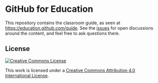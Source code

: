 # GitHub for Education

This repository contains the classroom guide, as seen at https://education.github.com/guide.  See the [issues](https://github.com/education/guide/issues) for open discussions around the content, and feel free to ask questions there.

## License

[![Creative Commons License](http://i.creativecommons.org/l/by/4.0/88x31.png)](http://creativecommons.org/licenses/by/4.0/)

This work is licensed under a [Creative Commons Attribution 4.0 International License](http://creativecommons.org/licenses/by/4.0/"></a>).
